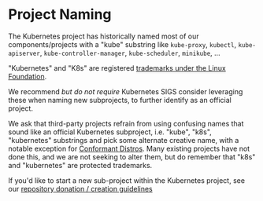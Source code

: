 # Project Naming

The Kubernetes project has historically named most of our components/projects with a "kube" substring like `kube-proxy`, `kubectl`, `kube-apiserver`, `kube-controller-manager`, `kube-scheduler`, `minikube`, ...

"Kubernetes" and "K8s" are registered [trademarks under the Linux Foundation](https://www.linuxfoundation.org/legal/trademarks).

We recommend *but do not require* Kubernetes SIGS consider leveraging these when naming new subprojects, to further identify as an official project.

We ask that third-party projects refrain from using confusing names that sound like an official Kubernetes subproject, i.e. "kube", "k8s", "kubernetes" substrings and pick some alternate creative name, with a notable exception for [Conformant Distros](https://www.cncf.io/training/certification/software-conformance/). Many existing projects have not done this, and we are not seeking to alter them, but do remember that "k8s" and "kubernetes" are protected trademarks.

If you'd like to start a new sub-project within the Kubernetes project, see our [repository donation / creation guidelines](https://git.k8s.io/community/github-management/kubernetes-repositories.md)
